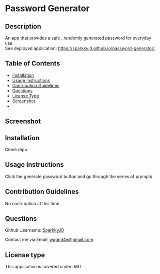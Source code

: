 # Password Generator 
## Description
An app that provides a safe , randomly generated password for everyday use <br>
See deployed application: https://sparkkyjd.github.io/password-generator/

## Table of Contents
- [Installation](#installation)
- [Usage Instructions](#usage-instructions)
- [Contribution Guidelines](#contribution-guidelines)
- [Questions](#questions)
- [License Type](#license-type)
- [Screenshot](#Screenshot)
- 
## Screenshot <a name="Screenshot"></a>

## Installation <a name="installation"></a>
Clone repo


## Usage Instructions <a name="usage"></a>
Click the generate password button and go through the series of prompts


## Contribution Guidelines <a name="contribution"></a>
No contribution at this time


## Questions <a name="github"></a>
 Github Username: <a href="https://github.com/SparkkyJD">SparkkyJD</a>

Contact me via Email: wagnd4e@gmail.com
## License type <a name="license"></a>
This application is covered under: MIT
